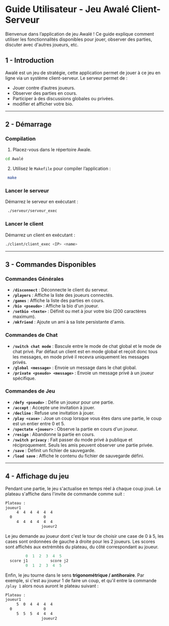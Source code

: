 # Guide Utilisateur - Jeu Awalé Client-Serveur

Bienvenue dans l’application de jeu Awalé ! Ce guide explique comment utiliser les fonctionnalités disponibles pour jouer, observer des parties, discuter avec d'autres joueurs, etc.

## 1 - Introduction

Awalé est un jeu de stratégie, cette application permet de jouer à ce jeu en ligne via un système client-serveur. Le serveur permet de :
- Jouer contre d’autres joueurs.
- Observer des parties en cours.
- Participer à des discussions globales ou privées.
- modifier et afficher votre bio.

---

## 2 - Démarrage
### Compilation
1. Placez-vous dans le répertoire Awale.
```bash
cd Awalé
```   
2. Utilisez le `Makefile` pour compiler l’application :
```bash
 make
```   
### Lancer le serveur
Démarrez le serveur en exécutant :
```bash
 ./serveur/serveur_exec
```
### Lancer le client
Démarrez un client en exécutant :
```bash
./client/client_exec <IP> <name>
```
---
## 3 - Commandes Disponibles

### Commandes Générales
- **`/disconnect`** : Déconnecte le client du serveur.
- **`/players`** : Affiche la liste des joueurs connectés.
- **`/games`** : Affiche la liste des parties en cours.
- **`/bio <pseudo>`** : Affiche la bio d'un joueur.
- **`/setbio <texte>`** : Définit ou met à jour votre bio (200 caractères maximum).
- **`/mkfriend`** : Ajoute un ami à sa liste persistante d'amis.

### Commandes de Chat
- **`/switch chat mode`** : Bascule entre le mode de chat global et le mode de chat privé. Par défaut un client est en mode global et reçoit donc tous les messages, en mode privé il recevra uniquement les messages privés.
- **`/global <message>`** : Envoie un message dans le chat global.
- **`/private <pseudo> <message>`** : Envoie un message privé à un joueur spécifique.

### Commandes de Jeu
- **`/defy <pseudo>`** : Défie un joueur pour une partie.
- **`/accept`** : Accepte une invitation à jouer.
- **`/decline`** : Refuse une invitation à jouer.
- **`/play <case>`** : Joue un coup lorsque vous êtes dans une partie, le coup est un entier entre 0 et 5.
- **`/spectate <joueur>`** : Observe la partie en cours d'un joueur.
- **`/resign`** : Abandonne la partie en cours.
- **`/switch privacy`** : Fait passer du mode privé à publique et réciproquement. Seuls les amis peuvent observer une partie privée.
- **`/save`** : Définit un fichier de sauvegarde.
- **`/load save`** : Affiche le contenu du fichier de sauvegarde défini.
---
## 4 - Affichage du jeu
Pendant une partie, le jeu s'actualise en temps réel à chaque coup joué.
Le plateau s'affiche dans l'invite de commande comme suit :

```bash
Plateau :
joueur1
	 4  4  4  4  4  4 
  0				 0
	 4  4  4  4  4  4 
				joueur2
```
Le jeu demande au joueur dont c'est le tour de choisir une case de 0 à 5, les cases sont ordonnées de gauche à droite pour les 2 joueurs. Les scores sont affichés aux extrémités du plateau, du côté correspondant au joueur.
```c
	     0  1  2  3  4  5 
  score j1			score j2
	     0  1  2  3  4  5 
```
Enfin, le jeu tourne dans le sens **trigonométrique / antihoraire**. 
Par exemple, si c'est au joueur 1 de faire un coup, et qu'il entre la commande `/play 1` alors nous auront le plateau suivant : 
```bash
Plateau :
joueur1
	 5  0  4  4  4  4 
  0				 0
	 5  5  5  4  4  4 
				joueur2
```
